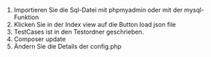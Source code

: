 1. Importieren Sie die Sql-Datei mit phpmyadmin oder mit der mysql-Funktion
2. Klicken Sie in der Index view auf die Button load json file
3. TestCases ist in den Testordner geschrieben.
4. Composer update
5. Ändern Sie die Details der config.php
